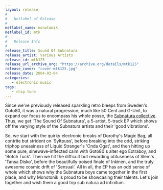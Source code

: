 ```yaml
---
layout: release
#
#   Netlabel of Release
#
netlabel_name: monotonik
netlabel_id: mtk
#
#   Release Info
#
release_title: Sound Of Subnatura
release_artist: Various Artists
release_id: mtk125
release_url_archive_org: "https://archive.org/details/mtk125"
release_cover: "cover-mtk125.jpg"
release_date: 2004-02-04
categories:
   - electronic music
tags:
   - chip tune
---
```

Since we've previously released sparkling retro bleeps from Sweden's Goto80, it was a natural progression, much like 50 Cent and G-Unit, to expand our focus to encompass his whole posse, the <a href="http://www.subnatura.com">Subnatura collective</a>. Thus, we get 'The Sound Of Subnatura', a 5-artist, 5-track EP which shows off the varying style of the Subnatura artists and their 'good vibrations'.

So, we start with the quirky electronic breaks of Dorothy's Magic Bag, all contrite but strident on 'Syltpuss', before breaking into the odd, striking triphop uneasiness of Liquid Stranger's 'Onda Ogat', and then hitting up some pure, sinewave-inflected calm with Goto80's alter ego Extraboy, and 'Botch Tuck'. Then we hit the difficult but rewarding obtuseness of Slem's 'Tansa Disko', before the beautifully poised finale of Inkinen, and the truly awesome cosmic drift of 'Sensual'. All in all, the EP has an odd sense of whole which shows why the Subnatura boys came together in the first place, and why Monotonik is proud to be showcasing their talents. Let's join together and wish them a good trip sub natura ad infinitum.

